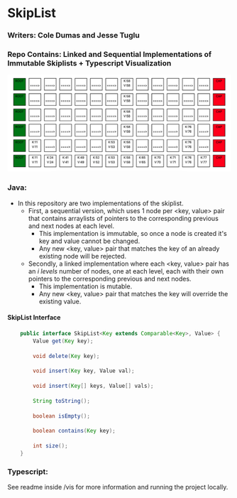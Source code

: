 # SkipList
### Writers: Cole Dumas and Jesse Tuglu
### Repo Contains: Linked and Sequential Implementations of Immutable Skiplists + Typescript Visualization
![alt text](https://github.com/jessetuglu/skiplist/blob/main/sl.png?raw=true)
### Java:

- In this repository are two implementations of the skiplist.
    - First, a sequential version, which uses 1 node per <key, value> pair that contains arraylists of pointers to the corresponding previous and next nodes at each level.
        - This implementation is immutable, so once a node is created it's key and value cannot be changed.
        - Any new <key, value> pair that matches the key of an already existing node will be rejected.
    - Secondly, a linked implementation where each <key, value> pair has an _i levels_ number of nodes, one at each level, each with their own pointers to the corresponding previous and next nodes.
        - This implementation is mutable.
        - Any new <key, value> pair that matches the key will override the existing value.
#### SkipList Interface
```java
    public interface SkipList<Key extends Comparable<Key>, Value> {
        Value get(Key key);

        void delete(Key key);

        void insert(Key key, Value val);

        void insert(Key[] keys, Value[] vals);

        String toString();

        boolean isEmpty();

        boolean contains(Key key);

        int size();
    }
```
### Typescript:
See readme inside /vis for more information and running the project locally.

